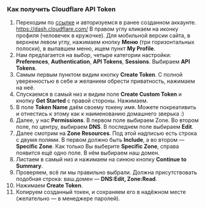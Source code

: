 ### Как получить Cloudflare API Token
1. Переходим по [ссылке](https://dash.cloudflare.com/) и авторизуемся в ранее созданном аккаунте. https://dash.cloudflare.com/
В правом углу кликаем на иконку профиля (человечек в кружочке). Для мобильной версии сайта, в верхнем левом углу, нажимаем кнопку **Меню** (три горизонтальных полоски), в выпавшем меню, ищем пункт **My Profile**.
3. Нам предлагается на выбор, четыре категории настройки: **Preferences**, **Authentication**, **API Tokens**, **Sessions**. Выбираем **API Tokens**.
4. Самым первым пунктом видим кнопку **Create Token**. С полной уверенностью в себе и желанием обрести приватность, нажимаем на неё.
5. Спускаемся в самый низ и видим поле **Create Custom Token** и кнопку **Get Started** с правой стороны. Нажимаем.
6. В поле **Token Name** даём своему токену имя. Можете покреативить и отнестись к этому как к наименованию домашнего зверька :)
7. Далее, у нас **Permissions**. В первом поле выбираем Zone. Во втором поле, по центру, выбираем **DNS**. В последнем поле выбираем **Edit**.
8. Далее смотрим на **Zone Resources**. Под этой надписью есть строка с двумя полями. В первом должно быть **Include**, а во втором — **Specific Zone**. Как только Вы выберите **Specific Zone**, справа появится ещё одно поле. В нём выбираем наш домен.
9. Листаем в самый низ и нажимаем на синюю кнопку **Continue to Summary**.
10. Проверяем, всё ли мы правильно выбрали. Должна присутствовать подобная строка: ваш.домен — **DNS:Edit, Zone:Read**.
11. Нажимаем **Create Token**.
12. Копируем созданный токен, и сохраняем его в надёжном месте (желательно — в менеджере паролей).